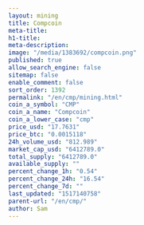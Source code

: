 ```yaml
---
layout: mining
title: Compcoin
meta-title: 
h1-title: 
meta-description: 
image: "/media/1383692/compcoin.png"
published: true
allow_search_engine: false
sitemap: false
enable_comment: false
sort_order: 1392
permalink: "/en/cmp/mining.html"
coin_a_symbol: "CMP"
coin_a_name: "Compcoin"
coin_a_lower_case: "cmp"
price_usd: "17.7631"
price_btc: "0.0015118"
24h_volume_usd: "812.989"
market_cap_usd: "6412789.0"
total_supply: "6412789.0"
available_supply: ""
percent_change_1h: "0.54"
percent_change_24h: "16.54"
percent_change_7d: ""
last_updated: "1517140758"
parent-url: "/en/cmp/"
author: Sam
---
```


